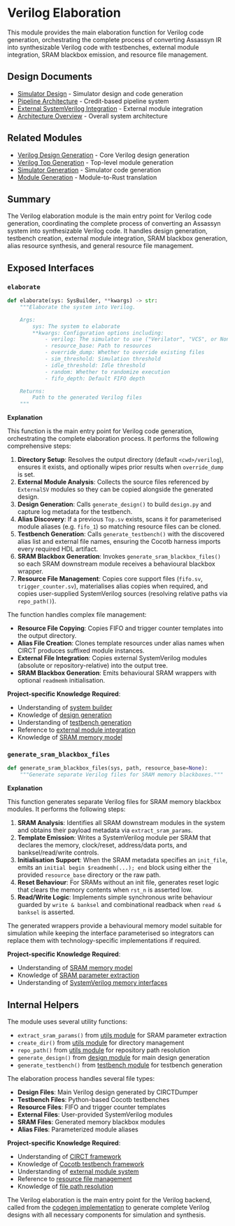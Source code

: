 # Verilog Elaboration

This module provides the main elaboration function for Verilog code generation, orchestrating the complete process of converting Assassyn IR into synthesizable Verilog code with testbenches, external module integration, SRAM blackbox emission, and resource file management.

## Design Documents

- [Simulator Design](../../../docs/design/internal/simulator.md) - Simulator design and code generation
- [Pipeline Architecture](../../../docs/design/internal/pipeline.md) - Credit-based pipeline system
- [External SystemVerilog Integration](../../../docs/design/external/ExternalSV_zh.md) - External module integration
- [Architecture Overview](../../../docs/design/arch/arch.md) - Overall system architecture

## Related Modules

- [Verilog Design Generation](./design.md) - Core Verilog design generation
- [Verilog Top Generation](./top.md) - Top-level module generation
- [Simulator Generation](../simulator/simulator.md) - Simulator code generation
- [Module Generation](../simulator/modules.md) - Module-to-Rust translation

## Summary

The Verilog elaboration module is the main entry point for Verilog code generation, coordinating the complete process of converting an Assassyn system into synthesizable Verilog code. It handles design generation, testbench creation, external module integration, SRAM blackbox generation, alias resource synthesis, and general resource file management.

## Exposed Interfaces

### `elaborate`

```python
def elaborate(sys: SysBuilder, **kwargs) -> str:
    """Elaborate the system into Verilog.

    Args:
        sys: The system to elaborate
        **kwargs: Configuration options including:
            - verilog: The simulator to use ("Verilator", "VCS", or None)
            - resource_base: Path to resources
            - override_dump: Whether to override existing files
            - sim_threshold: Simulation threshold
            - idle_threshold: Idle threshold
            - random: Whether to randomize execution
            - fifo_depth: Default FIFO depth

    Returns:
        Path to the generated Verilog files
    """
```

**Explanation**

This function is the main entry point for Verilog code generation, orchestrating the complete elaboration process. It performs the following comprehensive steps:

1. **Directory Setup**: Resolves the output directory (default `<cwd>/verilog`), ensures it exists, and optionally wipes prior results when `override_dump` is set.
2. **External Module Analysis**: Collects the source files referenced by `ExternalSV` modules so they can be copied alongside the generated design.
3. **Design Generation**: Calls `generate_design()` to build `design.py` and capture log metadata for the testbench.
4. **Alias Discovery**: If a previous `Top.sv` exists, scans it for parameterised module aliases (e.g. `fifo_1`) so matching resource files can be cloned.
5. **Testbench Generation**: Calls `generate_testbench()` with the discovered alias list and external file names, ensuring the Cocotb harness imports every required HDL artifact.
6. **SRAM Blackbox Generation**: Invokes `generate_sram_blackbox_files()` so each SRAM downstream module receives a behavioural blackbox wrapper.
7. **Resource File Management**: Copies core support files (`fifo.sv`, `trigger_counter.sv`), materialises alias copies when required, and copies user-supplied SystemVerilog sources (resolving relative paths via `repo_path()`).

The function handles complex file management:

- **Resource File Copying**: Copies FIFO and trigger counter templates into the output directory.
- **Alias File Creation**: Clones template resources under alias names when CIRCT produces suffixed module instances.
- **External File Integration**: Copies external SystemVerilog modules (absolute or repository-relative) into the output tree.
- **SRAM Blackbox Generation**: Emits behavioural SRAM wrappers with optional `readmemh` initialisation.

**Project-specific Knowledge Required**:
- Understanding of [system builder](/python/assassyn/builder.md)
- Knowledge of [design generation](/python/assassyn/codegen/verilog/design.md)
- Understanding of [testbench generation](/python/assassyn/codegen/verilog/testbench.md)
- Reference to [external module integration](/python/assassyn/ir/module/external.md)
- Knowledge of [SRAM memory model](/python/assassyn/ir/memory/sram.md)

### `generate_sram_blackbox_files`

```python
def generate_sram_blackbox_files(sys, path, resource_base=None):
    """Generate separate Verilog files for SRAM memory blackboxes."""
```

**Explanation**

This function generates separate Verilog files for SRAM memory blackbox modules. It performs the following steps:

1. **SRAM Analysis**: Identifies all SRAM downstream modules in the system and obtains their payload metadata via `extract_sram_params`.
2. **Template Emission**: Writes a SystemVerilog module per SRAM that declares the memory, clock/reset, address/data ports, and banksel/read/write controls.
3. **Initialisation Support**: When the SRAM metadata specifies an `init_file`, emits an `initial begin $readmemh(...); end` block using either the provided `resource_base` directory or the raw path.
4. **Reset Behaviour**: For SRAMs without an init file, generates reset logic that clears the memory contents when `rst_n` is asserted low.
5. **Read/Write Logic**: Implements simple synchronous write behaviour guarded by `write & banksel` and combinational readback when `read & banksel` is asserted.

The generated wrappers provide a behavioural memory model suitable for simulation while keeping the interface parameterised so integrators can replace them with technology-specific implementations if required.

**Project-specific Knowledge Required**:
- Understanding of [SRAM memory model](/python/assassyn/ir/memory/sram.md)
- Knowledge of [SRAM parameter extraction](/python/assassyn/codegen/verilog/utils.md)
- Understanding of [SystemVerilog memory interfaces](/docs/design/internal/pipeline.md)

## Internal Helpers

The module uses several utility functions:

- `extract_sram_params()` from [utils module](/python/assassyn/codegen/verilog/utils.md) for SRAM parameter extraction
- `create_dir()` from [utils module](/python/assassyn/utils.md) for directory management
- `repo_path()` from [utils module](/python/assassyn/utils.md) for repository path resolution
- `generate_design()` from [design module](/python/assassyn/codegen/verilog/design.md) for main design generation
- `generate_testbench()` from [testbench module](/python/assassyn/codegen/verilog/testbench.md) for testbench generation

The elaboration process handles several file types:

- **Design Files**: Main Verilog design generated by CIRCTDumper
- **Testbench Files**: Python-based Cocotb testbenches
- **Resource Files**: FIFO and trigger counter templates
- **External Files**: User-provided SystemVerilog modules
- **SRAM Files**: Generated memory blackbox modules
- **Alias Files**: Parameterized module aliases

**Project-specific Knowledge Required**:
- Understanding of [CIRCT framework](/docs/design/internal/pipeline.md)
- Knowledge of [Cocotb testbench framework](https://docs.cocotb.org/)
- Understanding of [external module system](/python/assassyn/ir/module/external.md)
- Reference to [resource file management](/docs/design/internal/pipeline.md)
- Knowledge of [file path resolution](/python/assassyn/utils.md)

The Verilog elaboration is the main entry point for the Verilog backend, called from the [codegen implementation](/python/assassyn/codegen/impl.md) to generate complete Verilog designs with all necessary components for simulation and synthesis.
